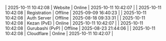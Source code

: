 | 2025-10-11 10:42:08 | Website | Online | 2025-10-11 10:42:07 |
| 2025-10-11 10:42:08 | Registration | Offline | 2025-09-09 16:40:23 |
| 2025-10-11 10:42:08 | Auth Server | Offline | 2025-08-18 09:33:31 |
| 2025-10-11 10:42:08 | Kezan (PvE) | Online | 2025-10-11 10:42:07 |
| 2025-10-11 10:42:08 | Gurubashi (PvP) | Offline | 2025-08-23 21:44:06 |
| 2025-10-11 10:42:08 | Cloudflare | Online | 2025-10-11 10:42:07 |

